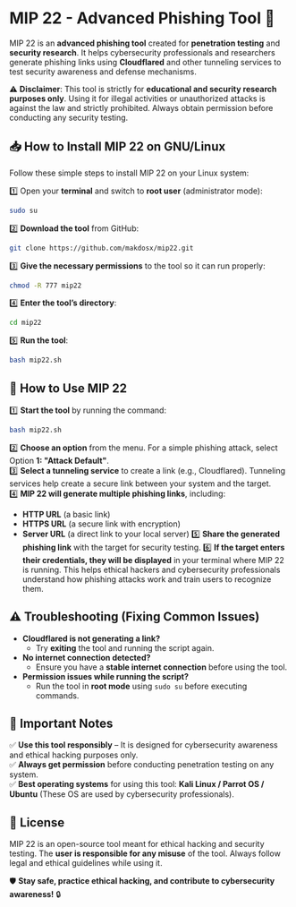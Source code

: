 # MIP 22 - Advanced Phishing Tool 🚀  

MIP 22 is an **advanced phishing tool** created for **penetration testing** and **security research**. It helps cybersecurity professionals and researchers generate phishing links using **Cloudflared** and other tunneling services to test security awareness and defense mechanisms.

⚠️ **Disclaimer**: This tool is strictly for **educational and security research purposes only**. Using it for illegal activities or unauthorized attacks is against the law and strictly prohibited. Always obtain permission before conducting any security testing.  

## 📥 How to Install MIP 22 on GNU/Linux  
Follow these simple steps to install MIP 22 on your Linux system:  

1️⃣ Open your **terminal** and switch to **root user** (administrator mode):  
```bash
sudo su
```
2️⃣ **Download the tool** from GitHub:  
```bash
git clone https://github.com/makdosx/mip22.git
```
3️⃣ **Give the necessary permissions** to the tool so it can run properly:  
```bash
chmod -R 777 mip22
```
4️⃣ **Enter the tool’s directory**:  
```bash
cd mip22
```
5️⃣ **Run the tool**:  
```bash
bash mip22.sh
```  

## 🚀 How to Use MIP 22  

1️⃣ **Start the tool** by running the command:  
```bash
bash mip22.sh
```
2️⃣ **Choose an option** from the menu. For a simple phishing attack, select Option **1: "Attack Default"**.  
3️⃣ **Select a tunneling service** to create a link (e.g., Cloudflared). Tunneling services help create a secure link between your system and the target.  
4️⃣ **MIP 22 will generate multiple phishing links**, including:  
   - **HTTP URL** (a basic link)  
   - **HTTPS URL** (a secure link with encryption)  
   - **Server URL** (a direct link to your local server)
5️⃣ **Share the generated phishing link** with the target for security testing.
6️⃣ **If the target enters their credentials, they will be displayed** in your terminal where MIP 22 is running. This helps ethical hackers and cybersecurity professionals understand how phishing attacks work and train users to recognize them.  

## ⚠️ Troubleshooting (Fixing Common Issues)  

- **Cloudflared is not generating a link?**  
  - Try **exiting** the tool and running the script again.  
- **No internet connection detected?**  
  - Ensure you have a **stable internet connection** before using the tool.  
- **Permission issues while running the script?**  
  - Run the tool in **root mode** using `sudo su` before executing commands.  

## 📌 Important Notes  
✅ **Use this tool responsibly** – It is designed for cybersecurity awareness and ethical hacking purposes only.  
✅ **Always get permission** before conducting penetration testing on any system.  
✅ **Best operating systems** for using this tool: **Kali Linux / Parrot OS / Ubuntu** (These OS are used by cybersecurity professionals).  

## 📜 License  
MIP 22 is an open-source tool meant for ethical hacking and security testing. The **user is responsible for any misuse** of the tool. Always follow legal and ethical guidelines while using it.  

🛡️ **Stay safe, practice ethical hacking, and contribute to cybersecurity awareness!** 🔒
